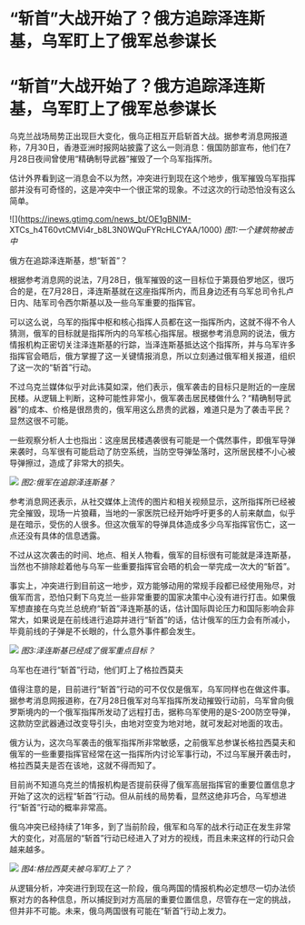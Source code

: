 # “斩首”大战开始了？俄方追踪泽连斯基，乌军盯上了俄军总参谋长

# “斩首”大战开始了？俄方追踪泽连斯基，乌军盯上了俄军总参谋长

乌克兰战场局势正出现巨大变化，俄乌正相互开启斩首大战。据参考消息网报道称，7月30日，香港亚洲时报网站披露了这么一则消息：俄国防部宣布，他们在7月28日夜间曾使用“精确制导武器”摧毁了一个乌军指挥所。

估计外界看到这一消息会不以为然，冲突进行到现在这个地步，俄军摧毁乌军指挥部并没有可奇怪的，这是冲突中一个很正常的现象。不过这次的行动恐怕没有这么简单。

![](https://inews.gtimg.com/news_bt/OE1gBNlM-
XTCs_h4T60vtCMVi4r_b8L3N0WQuFYRcHLCYAA/1000) _图1:一个建筑物被击中_

俄方在追踪泽连斯基，想“斩首”？

根据参考消息网的说法，7月28日，俄军摧毁的这一目标位于第聂伯罗地区，很巧合的是，在7月28日，泽连斯基就在这座指挥所内，而且身边还有乌军总司令扎卢日内、陆军司令西尔斯基以及一些乌军重要的指挥官。

可以这么说，乌军的指挥中枢和核心指挥人员都在这一指挥所内，这就不得不令人猜测，俄军的目标就是指挥所内的乌军核心指挥层。根据参考消息网的说法，俄方情报机构正密切关注泽连斯基的行踪，当泽连斯基抵达这个指挥所，并与乌军许多指挥官会晤后，俄方掌握了这一关键情报消息，所以立刻通过俄军相关报道，组织了这一次的“斩首”行动。

不过乌克兰媒体似乎对此讳莫如深，他们表示，俄军袭击的目标只是附近的一座居民楼。从逻辑上判断，这种可能性非常小，俄军袭击居民楼做什么？“精确制导武器”的成本、价格是很昂贵的，俄军用这么昂贵的武器，难道只是为了袭击平民？显然这很不可能。

一些观察分析人士也指出：这座居民楼遇袭很有可能是一个偶然事件，即俄军导弹来袭时，乌军很有可能启动了防空系统，当防空导弹坠落时，这所居民楼不小心被导弹擦过，造成了非常大的损失。

![](https://inews.gtimg.com/news_bt/ORB4XNaKySByCbqPyoGwNmbZPCFER_5g6sxSjwI1Cw_ccAA/1000)
_图2:俄军在追踪泽连斯基？_

参考消息网还表示，从社交媒体上流传的图片和相关视频显示，这所指挥所已经被完全摧毁，现场一片狼藉，当地的一家医院已经开始呼吁更多的人前来献血，似乎是在暗示，受伤的人很多。但这次俄军的导弹具体造成多少乌军指挥官伤亡，这一点还没有具体的信息透露。

不过从这次袭击的时间、地点、相关人物看，俄军的目标很有可能就是泽连斯基，当然也不排除趁着他与乌军一些重要指挥官会晤的机会一举完成一次大的“斩首”。

事实上，冲突进行到目前这一地步，双方能够动用的常规手段都已经使用殆尽，对俄军而言，恐怕只剩下乌克兰一些非常重要的国家决策中心没有进行打击。如果俄军想直接在乌克兰总统府“斩首”泽连斯基的话，估计国际舆论压力和国际影响会非常大，如果说是在前线进行追踪并进行“斩首”的话，估计俄军的压力会有所减小，毕竟前线的子弹是不长眼的，什么意外事件都会发生。

![](https://inews.gtimg.com/news_bt/OqCYeBCci6kBB8C1HtwvCajieEzhvGJsz5Pxo24ZU-R2YAA/1000)
_图3:泽连斯基已经成了俄军重点目标？_

乌军也在进行“斩首”行动，他们盯上了格拉西莫夫

值得注意的是，目前进行“斩首”行动的可不仅仅是俄军，乌军同样也在做这件事。据参考消息网报道称，在7月28日俄军对乌军指挥所发动摧毁行动前，乌军曾向俄罗斯境内的一个俄军指挥所发动了远程打击，据称乌军使用的是S-200防空导弹，这款防空武器通过改变导引头，由地对空变为地对地，就可发起对地面的攻击。

俄方认为，这次乌军袭击的俄军指挥所非常敏感，之前俄军总参谋长格拉西莫夫和俄军的一些重要指挥官经常在这一指挥所内讨论军事行动，不过乌军展开袭击时，格拉西莫夫是否在该地，这就不得而知了。

目前尚不知道乌克兰的情报机构是否提前获得了俄军高层指挥官的重要位置信息才开始了这次的远程“斩首”行动。但从前线的局势看，显然这绝非巧合，乌军想进行“斩首”行动的概率非常高。

俄乌冲突已经持续了1年多，到了当前阶段，俄军和乌军的战术行动正在发生非常大的变化，对高层的“斩首”行动已经进入了对方的视线，而且未来这样的行动只会越来越多。

![](https://inews.gtimg.com/news_bt/OvX1zox_8KLYHiQZteOo544Ss83SgIgMItsbmXVfk8b_UAA/1000)
_图4:格拉西莫夫被乌军盯上了？_

从逻辑分析，冲突进行到现在这一阶段，俄乌两国的情报机构必定想尽一切办法侦察对方的各种信息，所以捕捉到对方高层的重要位置信息，尽管存在一定的挑战，但并非不可能。未来，俄乌两国很有可能在“斩首”行动上发力。

